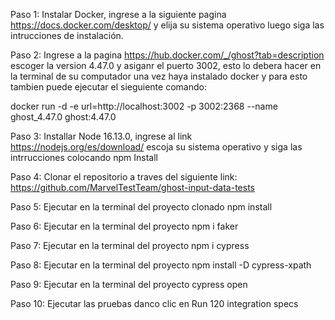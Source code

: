 Paso 1: Instalar Docker, ingrese a la siguiente pagina https://docs.docker.com/desktop/ y elija su sistema operativo luego siga las intrucciones de instalación. 

Paso 2: Ingrese a la pagina https://hub.docker.com/_/ghost?tab=description escoger la version 4.47.0 y asiganr el puerto 3002, esto lo debera hacer en la terminal de su computador una vez haya instalado docker y para esto tambien puede ejecutar el sieguiente comando:

docker run -d -e url=http://localhost:3002 -p 3002:2368 --name ghost_4.47.0 ghost:4.47.0

Paso 3: Installar Node 16.13.0, ingrese al link https://nodejs.org/es/download/  escoja su sistema operativo y siga las intrrucciones colocando npm Install

Paso 4: Clonar el repositorio a traves del siguiente link: https://github.com/MarvelTestTeam/ghost-input-data-tests

Paso 5: Ejecutar en la terminal del proyecto clonado npm install

Paso 6: Ejecutar en la terminal del proyecto npm i faker

Paso 7: Ejecutar en la terminal del proyecto npm i cypress

Paso 8: Ejecutar en la terminal del proyecto npm install -D cypress-xpath

Paso 9: Ejecutar en la terminal del proyecto  cypress open

Paso 10: Ejecutar las pruebas danco clic en Run 120 integration specs





